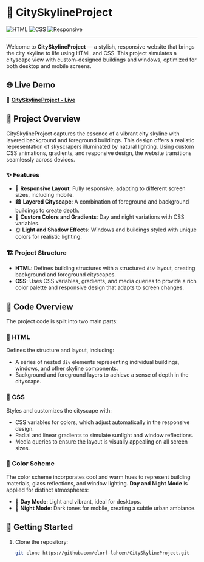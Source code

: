 # 🌆 CitySkylineProject

![HTML](https://img.shields.io/badge/HTML-5-orange.svg) ![CSS](https://img.shields.io/badge/CSS-3-blue.svg) ![Responsive](https://img.shields.io/badge/Responsive-Design-green.svg)

---

Welcome to **CitySkylineProject** — a stylish, responsive website that brings the city skyline to life using HTML and CSS. This project simulates a cityscape view with custom-designed buildings and windows, optimized for both desktop and mobile screens.

## 🌐 Live Demo

🚀 **[CitySkylineProject - Live](https://elorf-lahcen.github.io/CitySkylineProject/)**

## 📖 Project Overview

CitySkylineProject captures the essence of a vibrant city skyline with layered background and foreground buildings. This design offers a realistic representation of skyscrapers illuminated by natural lighting. Using custom CSS animations, gradients, and responsive design, the website transitions seamlessly across devices.

### ✨ Features

- 📱 **Responsive Layout**: Fully responsive, adapting to different screen sizes, including mobile.
- 🏙️ **Layered Cityscape**: A combination of foreground and background buildings to create depth.
- 🎨 **Custom Colors and Gradients**: Day and night variations with CSS variables.
- 🌞 **Light and Shadow Effects**: Windows and buildings styled with unique colors for realistic lighting.

### 🏗️ Project Structure

- **HTML**: Defines building structures with a structured `div` layout, creating background and foreground cityscapes.
- **CSS**: Uses CSS variables, gradients, and media queries to provide a rich color palette and responsive design that adapts to screen changes.

## 📂 Code Overview

The project code is split into two main parts:

### 📄 HTML

Defines the structure and layout, including:
- A series of nested `div` elements representing individual buildings, windows, and other skyline components.
- Background and foreground layers to achieve a sense of depth in the cityscape.

### 🎨 CSS

Styles and customizes the cityscape with:
- CSS variables for colors, which adjust automatically in the responsive design.
- Radial and linear gradients to simulate sunlight and window reflections.
- Media queries to ensure the layout is visually appealing on all screen sizes.

### 🎨 Color Scheme

The color scheme incorporates cool and warm hues to represent building materials, glass reflections, and window lighting. **Day and Night Mode** is applied for distinct atmospheres:

- 🌄 **Day Mode**: Light and vibrant, ideal for desktops.
- 🌃 **Night Mode**: Dark tones for mobile, creating a subtle urban ambiance.

## 🚀 Getting Started

1. Clone the repository:
   ```bash
   git clone https://github.com/elorf-lahcen/CitySkylineProject.git
